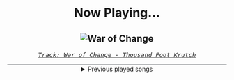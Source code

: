 <div align="center"> 
<h1>Now Playing...</h1>

![War of Change](https://i.scdn.co/image/ab67616d00001e021a2e4290b83a4c810d019fcd)
--
_<samp><a href="https://open.spotify.com/track/1qUHD9oPIMFHKpR12NY2KC">Track: War of Change - Thousand Foot Krutch</a></samp>_

<div style="border: 1px #4B5054 solid"></div>
<details>
  <summary>
    Previous played songs
  </summary>
  <table>
    <thead>
      <tr>
        <th>
          Artist
        </th>
        <th>
          Song
        </th>
        <th>
          Link
        </th>
      </tr>
    </thead>
    <tbody>
      <tr><td>Thousand Foot Krutch</td><td>War of Change</td><td><a href="https://open.spotify.com/track/1qUHD9oPIMFHKpR12NY2KC">https://open.spotify.com/track/1qUHD9oPIMFHKpR12NY2KC</a></td></tr><tr><td>Manafest</td><td>Impossible</td><td><a href="https://open.spotify.com/track/473xAny4InLJTlWnUNEwZq">https://open.spotify.com/track/473xAny4InLJTlWnUNEwZq</a></td></tr><tr><td>HammerFall</td><td>Hearts on Fire</td><td><a href="https://open.spotify.com/track/0eV3PB3T0OxW4feG1DlOjQ">https://open.spotify.com/track/0eV3PB3T0OxW4feG1DlOjQ</a></td></tr><tr><td>Nickelback</td><td>Burn It to the Ground</td><td><a href="https://open.spotify.com/track/1jq28NGw6wdtFKx8MBPy6C">https://open.spotify.com/track/1jq28NGw6wdtFKx8MBPy6C</a></td></tr><tr><td>Killswitch Engage</td><td>My Curse</td><td><a href="https://open.spotify.com/track/6zKF4293k44ItKWJJgrhXv">https://open.spotify.com/track/6zKF4293k44ItKWJJgrhXv</a></td></tr><tr><td>10 Years</td><td>Wasteland</td><td><a href="https://open.spotify.com/track/0nTiC2fGkM4q8bGlBKGrGx">https://open.spotify.com/track/0nTiC2fGkM4q8bGlBKGrGx</a></td></tr><tr><td>Disturbed</td><td>Indestructible</td><td><a href="https://open.spotify.com/track/42ZVk59gT4tMlrZmd8Ijxf">https://open.spotify.com/track/42ZVk59gT4tMlrZmd8Ijxf</a></td></tr><tr><td>Dope</td><td>Die MF Die</td><td><a href="https://open.spotify.com/track/5bU4KX47KqtDKKaLM4QCzh">https://open.spotify.com/track/5bU4KX47KqtDKKaLM4QCzh</a></td></tr><tr><td>Papa Roach</td><td>Getting Away With Murder</td><td><a href="https://open.spotify.com/track/40dHZ1HyySmu9FmTINRbqM">https://open.spotify.com/track/40dHZ1HyySmu9FmTINRbqM</a></td></tr><tr><td>Disturbed</td><td>Inside the Fire</td><td><a href="https://open.spotify.com/track/5cxp9kjCFyJwzv3lzeX7ku">https://open.spotify.com/track/5cxp9kjCFyJwzv3lzeX7ku</a></td></tr><tr><td>Skindred</td><td>Nobody</td><td><a href="https://open.spotify.com/track/581mukhDjta60CCwpvnjL9">https://open.spotify.com/track/581mukhDjta60CCwpvnjL9</a></td></tr><tr><td>Three Days Grace</td><td>Animal I Have Become</td><td><a href="https://open.spotify.com/track/5eFxwmqKrHpSQDOEIFYlgY">https://open.spotify.com/track/5eFxwmqKrHpSQDOEIFYlgY</a></td></tr><tr><td>Korn</td><td>Evolution</td><td><a href="https://open.spotify.com/track/4PaPZk1Ozg0TfDTBnbXX38">https://open.spotify.com/track/4PaPZk1Ozg0TfDTBnbXX38</a></td></tr><tr><td>A Day To Remember</td><td>I'm Made Of Wax, Larry, What Are You Made Of?</td><td><a href="https://open.spotify.com/track/120lTd5gnLZ2mXwXcuJURU">https://open.spotify.com/track/120lTd5gnLZ2mXwXcuJURU</a></td></tr><tr><td>Demon Hunter</td><td>Collapsing (feat. Björn "Speed" Strid)</td><td><a href="https://open.spotify.com/track/2WVQXKecFNKwjfJab3M2xc">https://open.spotify.com/track/2WVQXKecFNKwjfJab3M2xc</a></td></tr><tr><td>Disturbed</td><td>Warrior</td><td><a href="https://open.spotify.com/track/2TNPagu8Z4zvDOpmnktF00">https://open.spotify.com/track/2TNPagu8Z4zvDOpmnktF00</a></td></tr><tr><td>P.O.D.</td><td>Boom</td><td><a href="https://open.spotify.com/track/5DooySfCD1xCJ49gQm9rx7">https://open.spotify.com/track/5DooySfCD1xCJ49gQm9rx7</a></td></tr><tr><td>Rob Zombie</td><td>Demon Speeding</td><td><a href="https://open.spotify.com/track/2XsjaaewoBZvSuweVAPwhO">https://open.spotify.com/track/2XsjaaewoBZvSuweVAPwhO</a></td></tr><tr><td>Thousand Foot Krutch</td><td>Move</td><td><a href="https://open.spotify.com/track/5tXPbEbEouMSEbqQHO0qQa">https://open.spotify.com/track/5tXPbEbEouMSEbqQHO0qQa</a></td></tr><tr><td>The Unguided</td><td>Legendary</td><td><a href="https://open.spotify.com/track/5UWXVmR7WFSzg5kkFENYtS">https://open.spotify.com/track/5UWXVmR7WFSzg5kkFENYtS</a></td></tr>
    </tbody>
  </table>
</details>

</div>
